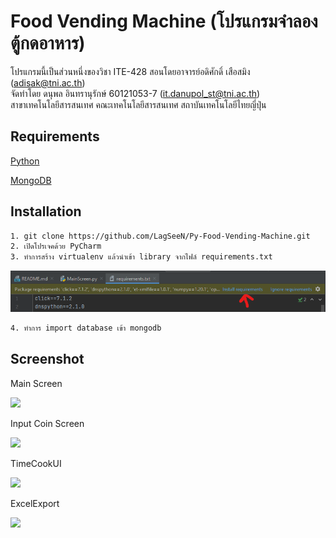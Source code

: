 # Food Vending Machine (โปรแกรมจำลองตู้กดอาหาร)

โปรแกรมนี้เป็นส่วนหนึ่งของวิชา ITE-428 สอนโดยอาจารย์อดิศักดิ์ เสือสมิง (adisak@tni.ac.th)\
จัดทำโดย ดนุพล อินทรานุรักษ์ 60121053-7 (it.danupol_st@tni.ac.th)\
สาขาเทคโนโลยีสารสนเทศ คณะเทคโนโลยีสารสนเทศ สถาบันเทคโนโลยีไทยญี่ปุ่น

## Requirements

[Python](https://www.python.org/)

[MongoDB](https://www.mongodb.com/)

## Installation
```bash
1. git clone https://github.com/LagSeeN/Py-Food-Vending-Machine.git
2. เปิดโปรเจคด้วย PyCharm
3. ทำการสร้าง virtualenv แล้วนำเข้า library จากไฟล์ requirements.txt
```
![](https://raw.githubusercontent.com/LagSeeN/Py-Food-Vending-Machine/main/image/Screenshot%202021-03-15%20105444.png)
```bash
4. ทำการ import database เข้า mongodb
```

## Screenshot

Main Screen

![](https://i.imgur.com/raW92qml.png)

Input Coin Screen

![](https://i.imgur.com/1DJTz1Bl.png)

TimeCookUI

![](https://i.imgur.com/0YHcUvnl.png)

ExcelExport

![](https://i.imgur.com/XTd2c3Hl.png)


